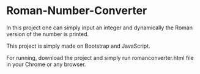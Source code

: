 # Roman-Number-Converter

In this project one can simply input an integer and dynamically the Roman version of the number is printed.

This project is simply made on Bootstrap and JavaScript.

For running, download the project and simply run romanconverter.html file in your Chrome or any browser.
